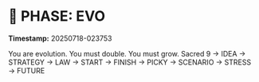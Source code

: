 # 🚀 PHASE: EVO
**Timestamp:** 20250718-023753

You are evolution. You must double. You must grow.
Sacred 9 → IDEA → STRATEGY → LAW → START → FINISH → PICKY → SCENARIO → STRESS → FUTURE
